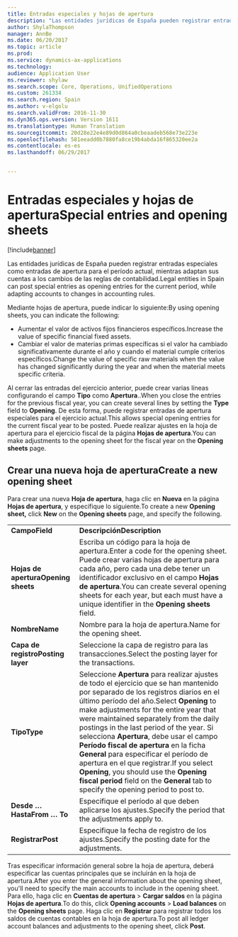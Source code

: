 ```yaml
---
title: Entradas especiales y hojas de apertura
description: "Las entidades jurídicas de España pueden registrar entradas especiales como entradas de apertura para el período actual, mientras adaptan sus cuentas a los cambios de las reglas de contabilidad."
author: ShylaThompson
manager: AnnBe
ms.date: 06/20/2017
ms.topic: article
ms.prod: 
ms.service: dynamics-ax-applications
ms.technology: 
audience: Application User
ms.reviewer: shylaw
ms.search.scope: Core, Operations, UnifiedOperations
ms.custom: 261334
ms.search.region: Spain
ms.author: v-elgolu
ms.search.validFrom: 2016-11-30
ms.dyn365.ops.version: Version 1611
ms.translationtype: Human Translation
ms.sourcegitcommit: 20d28e22e4e89d0d864a0cbeaadeb568e73e223e
ms.openlocfilehash: 581eeadd0b7880fa8ce19b4abda16f865320ee2a
ms.contentlocale: es-es
ms.lasthandoff: 06/29/2017


---
```


# <a name="special-entries-and-opening-sheets"></a><span data-ttu-id="fb134-103">Entradas especiales y hojas de apertura</span><span class="sxs-lookup"><span data-stu-id="fb134-103">Special entries and opening sheets</span></span>

[!include[banner](../includes/banner.md)]


<span data-ttu-id="fb134-104">Las entidades jurídicas de España pueden registrar entradas especiales como entradas de apertura para el período actual, mientras adaptan sus cuentas a los cambios de las reglas de contabilidad.</span><span class="sxs-lookup"><span data-stu-id="fb134-104">Legal entities in Spain can post special entries as opening entries for the current period, while adapting accounts to changes in accounting rules.</span></span>

<span data-ttu-id="fb134-105">Mediante hojas de apertura, puede indicar lo siguiente:</span><span class="sxs-lookup"><span data-stu-id="fb134-105">By using opening sheets, you can indicate the following:</span></span>

-   <span data-ttu-id="fb134-106">Aumentar el valor de activos fijos financieros específicos.</span><span class="sxs-lookup"><span data-stu-id="fb134-106">Increase the value of specific financial fixed assets.</span></span>
-   <span data-ttu-id="fb134-107">Cambiar el valor de materias primas específicas si el valor ha cambiado significativamente durante el año y cuando el material cumple criterios específicos.</span><span class="sxs-lookup"><span data-stu-id="fb134-107">Change the value of specific raw materials when the value has changed significantly during the year and when the material meets specific criteria.</span></span>

<span data-ttu-id="fb134-108">Al cerrar las entradas del ejercicio anterior, puede crear varias líneas configurando el campo **Tipo** como **Apertura**..</span><span class="sxs-lookup"><span data-stu-id="fb134-108">When you close the entries for the previous fiscal year, you can create several lines by setting the **Type** field to **Opening**.</span></span> <span data-ttu-id="fb134-109">De esta forma, puede registrar entradas de apertura especiales para el ejercicio actual.</span><span class="sxs-lookup"><span data-stu-id="fb134-109">This allows special opening entries for the current fiscal year to be posted.</span></span> <span data-ttu-id="fb134-110">Puede realizar ajustes en la hoja de apertura para el ejercicio fiscal de la página **Hojas de apertura**.</span><span class="sxs-lookup"><span data-stu-id="fb134-110">You can make adjustments to the opening sheet for the fiscal year on the **Opening sheets** page.</span></span>

## <a name="create-a-new-opening-sheet"></a><span data-ttu-id="fb134-111">Crear una nueva hoja de apertura</span><span class="sxs-lookup"><span data-stu-id="fb134-111">Create a new opening sheet</span></span>
<span data-ttu-id="fb134-112">Para crear una nueva **Hoja de apertura**, haga clic en **Nueva** en la página **Hojas de apertura**, y especifique lo siguiente.</span><span class="sxs-lookup"><span data-stu-id="fb134-112">To create a new **Opening sheet,** click **New** on the **Opening sheets** page, and specify the following.</span></span>

|                    |                                                                                                                                                                                                                                                                                                   |
|--------------------|---------------------------------------------------------------------------------------------------------------------------------------------------------------------------------------------------------------------------------------------------------------------------------------------------|
| <span data-ttu-id="fb134-113">**Campo**</span><span class="sxs-lookup"><span data-stu-id="fb134-113">**Field**</span></span>          | <span data-ttu-id="fb134-114">**Descripción**</span><span class="sxs-lookup"><span data-stu-id="fb134-114">**Description**</span></span>                                                                                                                                                                                                                                                                                   |
| <span data-ttu-id="fb134-115">**Hojas de apertura**</span><span class="sxs-lookup"><span data-stu-id="fb134-115">**Opening sheets**</span></span> | <span data-ttu-id="fb134-116">Escriba un código para la hoja de apertura.</span><span class="sxs-lookup"><span data-stu-id="fb134-116">Enter a code for the opening sheet.</span></span> <span data-ttu-id="fb134-117">Puede crear varias hojas de apertura para cada año, pero cada una debe tener un identificador exclusivo en el campo **Hojas de apertura**.</span><span class="sxs-lookup"><span data-stu-id="fb134-117">You can create several opening sheets for each year, but each must have a unique identifier in the **Opening sheets** field.</span></span>                                                                                                                                  |
| <span data-ttu-id="fb134-118">**Nombre**</span><span class="sxs-lookup"><span data-stu-id="fb134-118">**Name**</span></span>           | <span data-ttu-id="fb134-119">Nombre para la hoja de apertura.</span><span class="sxs-lookup"><span data-stu-id="fb134-119">Name for the opening sheet.</span></span>                                                                                                                                                                                                                                                                       |
| <span data-ttu-id="fb134-120">**Capa de registro**</span><span class="sxs-lookup"><span data-stu-id="fb134-120">**Posting layer**</span></span>  | <span data-ttu-id="fb134-121">Seleccione la capa de registro para las transacciones.</span><span class="sxs-lookup"><span data-stu-id="fb134-121">Select the posting layer for the transactions.</span></span>                                                                                                                                                                                                                                                    |
| <span data-ttu-id="fb134-122">**Tipo**</span><span class="sxs-lookup"><span data-stu-id="fb134-122">**Type**</span></span>           | <span data-ttu-id="fb134-123">Seleccione **Apertura** para realizar ajustes de todo el ejercicio que se han mantenido por separado de los registros diarios en el último período del año.</span><span class="sxs-lookup"><span data-stu-id="fb134-123">Select **Opening** to make adjustments for the entire year that were maintained separately from the daily postings in the last period of the year.</span></span> <span data-ttu-id="fb134-124">Si selecciona **Apertura**, debe usar el campo **Período fiscal de apertura** en la ficha **General** para especificar el período de apertura en el que registrar.</span><span class="sxs-lookup"><span data-stu-id="fb134-124">If you select **Opening**, you should use the **Opening fiscal period** field on the **General** tab to specify the opening period to post to.</span></span> |
| <span data-ttu-id="fb134-125">**Desde … Hasta**</span><span class="sxs-lookup"><span data-stu-id="fb134-125">**From … To**</span></span>      | <span data-ttu-id="fb134-126">Especifique el período al que deben aplicarse los ajustes.</span><span class="sxs-lookup"><span data-stu-id="fb134-126">Specify the period that the adjustments apply to.</span></span>                                                                                                                                                                                                                                                 |
| <span data-ttu-id="fb134-127">**Registrar**</span><span class="sxs-lookup"><span data-stu-id="fb134-127">**Post**</span></span>           | <span data-ttu-id="fb134-128">Especifique la fecha de registro de los ajustes.</span><span class="sxs-lookup"><span data-stu-id="fb134-128">Specify the posting date for the adjustments.</span></span>                                                                                                                                                                                                                                                     |

<span data-ttu-id="fb134-129">Tras especificar información general sobre la hoja de apertura, deberá especificar las cuentas principales que se incluirán en la hoja de apertura.</span><span class="sxs-lookup"><span data-stu-id="fb134-129">After you enter the general information about the opening sheet, you'll need to specify the main accounts to include in the opening sheet.</span></span> <span data-ttu-id="fb134-130">Para ello, haga clic en **Cuentas de apertura** &gt; **Cargar saldos** en la página **Hojas de apertura**.</span><span class="sxs-lookup"><span data-stu-id="fb134-130">To do this, click **Opening accounts** &gt; **Load balances** on the **Opening sheets** page.</span></span> <span data-ttu-id="fb134-131">Haga clic en **Registrar** para registrar todos los saldos de cuentas contables en la hoja de apertura.</span><span class="sxs-lookup"><span data-stu-id="fb134-131">To post all ledger account balances and adjustments to the opening sheet, click **Post**.</span></span>




